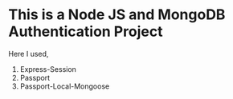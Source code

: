 # This is a Node JS and MongoDB Authentication Project

Here I used,

1. Express-Session
2. Passport
3. Passport-Local-Mongoose
